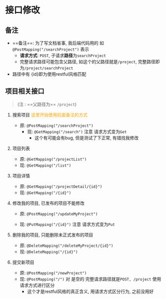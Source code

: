 # 接口修改

## 备注

- ==备注==: 为了写文档省事, 我后端代码用的 如`@PostMapping("/searchProject")` 表示
  - **请求方式**: `POST`, 子请求**路径**为`searchProject` 
  - 完整请求路径可能包含父路径, 如这个的父路径就是`/project`, 完整路径即为`/project/searchProject` 
- 路径中有 {id}即为使用restful风格匹配

## 项目相关接口

> (注 : ==父路径为== `/project`) 

1. 搜索项目 <font color='orange'>这里开始使用前面备注的方式</font> 
   - 原: `@PostMapping("/searchProject")` 
     - 现: `@GetMapping("/search")` 注意 请求方式变为`Get` 
       - 这个有可能会有bug, 但是测试了下正常, 有错找我修改
2. 项目列表
   - 原: `@GetMapping("/projectList")`
   - 现: `@GetMapping("/list")` 

3. 项目详情

   - 原: `@GetMapping("/projectDetail/{id}")` 
   - 现: `@GetMapping("/{id}")` 

4. 修改我的项目, 已发布的项目不能修改

   - 原: `@PostMapping("/updateMyProject")`

   - 现: `@PutMapping("/{id}")` 注意 请求方式变为`Put` 

5. 删除我的项目, 只能删除未正式发布的项目

   - 原: `@DeleteMapping("/deleteMyProject/{id}")`
   - 现:  `@DeleteMapping("/{id}")` 

6. 提交新项目

   - 原: `@PostMapping("/newProject")`
   - 现: `@PostMapping("/")` 对 是空的 完整请求路径就是`POST, /project` 使用请求方式进行区分
     - 这个才是restful风格的真正含义, 用请求方式区分行为, 之前没用好
